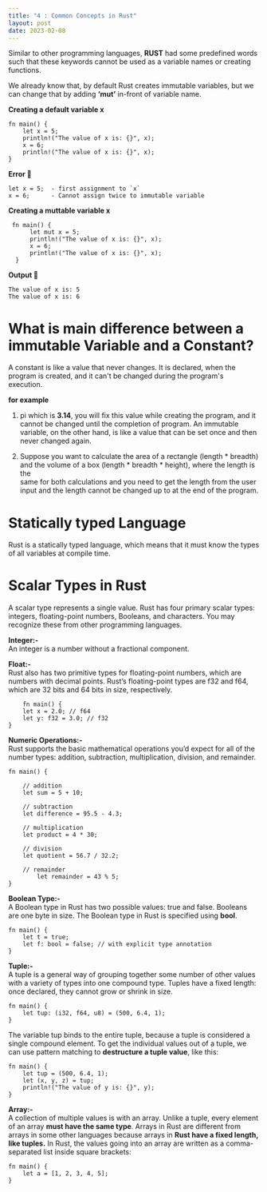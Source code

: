 ```yaml
---
title: "4 : Common Concepts in Rust"
layout: post
date: 2023-02-08
---
```


Similar to other programming languages, **RUST** had some predefined words such that these keywords cannot be used as a variable names or creating functions.

We already know that, by default Rust creates immutable variables, but we can change that by adding **‘mut’** in-front of variable name.

**Creating a default variable x**

    fn main() {
        let x = 5;
        println!("The value of x is: {}", x);
        x = 6;
        println!("The value of x is: {}", x);
    }

**Error 🛑**

    let x = 5;  - first assignment to `x`
    x = 6;      - Cannot assign twice to immutable variable



**Creating a muttable variable x**

     fn main() {
          let mut x = 5;
          println!("The value of x is: {}", x);
          x = 6;
          println!("The value of x is: {}", x);
      }


**Output 🦖**

    The value of x is: 5
    The value of x is: 6

# What is main difference between a immutable Variable and a Constant?

A constant is like a value that never changes. It is declared, when the program is created, and it can't be changed during the program's execution. 

**for example**

1. pi which is **3.14**, you will fix this value while creating the program, and it cannot be changed until the completion of program. 
   An immutable variable, on the other hand, is like a value that can be set once and then never changed again. 

2. Suppose you want to calculate the area of a rectangle (length * breadth) and the volume of a box (length * breadth * height), where the length is the          
   same for both calculations and you need to get the length from the user input and the length cannot be changed up to at the end of the program. 

# Statically typed Language
Rust is a statically typed language, which means that it must know the types of all variables at compile time.

# Scalar Types in Rust
A scalar type represents a single value. Rust has four primary scalar types: integers, floating-point numbers, Booleans, and characters. You may recognize these from other programming languages. 

**Integer:-** </br>
An integer is a number without a fractional component. 

**Float:-**</br>
Rust also has two primitive types for floating-point numbers, which are numbers with decimal points. Rust’s floating-point types are f32 and f64, which are 32 bits and 64 bits in size, respectively. 

        fn main() {
        let x = 2.0; // f64
        let y: f32 = 3.0; // f32
    }

**Numeric Operations:-**</br>
Rust supports the basic mathematical operations you’d expect for all of the number types: addition, subtraction, multiplication, division, and remainder. 

    fn main() {
    
        // addition
        let sum = 5 + 10;
        
        // subtraction
        let difference = 95.5 - 4.3;
        
        // multiplication
        let product = 4 * 30;
        
        // division
        let quotient = 56.7 / 32.2;
        
        // remainder 
            let remainder = 43 % 5;
    }

**Boolean Type:-**</br>
A Boolean type in Rust has two possible values: true and false. Booleans are one byte in size. The Boolean type in Rust is specified using **bool**. 

    fn main() {
        let t = true;
        let f: bool = false; // with explicit type annotation
    }

**Tuple:-**</br>
A tuple is a general way of grouping together some number of other values with a variety of types into one compound type. Tuples have a fixed length: once declared, they cannot grow or shrink in size. 

    fn main() {
        let tup: (i32, f64, u8) = (500, 6.4, 1);
    } 

The variable tup binds to the entire tuple, because a tuple is considered a single compound element. To get the individual values out of a tuple, we can use pattern matching to **destructure a tuple value**, like this: 

    fn main() {
        let tup = (500, 6.4, 1);
        let (x, y, z) = tup;
        println!("The value of y is: {}", y);
    }

**Array:-**</br>
A collection of multiple values is with an array. Unlike a tuple, every element of an array **must have the same type**. Arrays in Rust are different from arrays in some other languages because arrays in **Rust have a fixed length, like tuples.** 
In Rust, the values going into an array are written as a comma-separated list inside square brackets: 

    fn main() {
        let a = [1, 2, 3, 4, 5];
    } 
